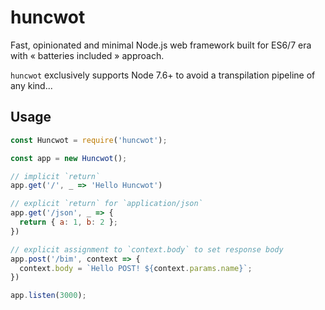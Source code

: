 # huncwot

Fast, opinionated and minimal Node.js web framework built for ES6/7 era with « batteries included » approach.

`huncwot` exclusively supports Node 7.6+ to avoid a transpilation pipeline of any
kind...

## Usage

```js
const Huncwot = require('huncwot');

const app = new Huncwot();

// implicit `return`
app.get('/', _ => 'Hello Huncwot')

// explicit `return` for `application/json`
app.get('/json', _ => {
  return { a: 1, b: 2 };
})

// explicit assignment to `context.body` to set response body
app.post('/bim', context => {
  context.body = `Hello POST! ${context.params.name}`;
})

app.listen(3000);
```
